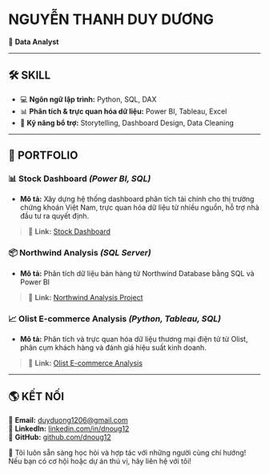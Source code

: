 # **NGUYỄN THANH DUY DƯƠNG**  
🚀 **Data Analyst**

---

## 🛠️ **SKILL**
- 💻 **Ngôn ngữ lập trình:** Python, SQL, DAX  
- 📊 **Phân tích & trực quan hóa dữ liệu:** Power BI, Tableau, Excel  
- 🎯 **Kỹ năng bổ trợ:** Storytelling, Dashboard Design, Data Cleaning  

---

## 🚀 **PORTFOLIO**

### 📊 **Stock Dashboard** *(Power BI, SQL)*  
- **Mô tả:** Xây dựng hệ thống dashboard phân tích tài chính cho thị trường chứng khoán Việt Nam, trực quan hóa dữ liệu từ nhiều nguồn, hỗ trợ nhà đầu tư ra quyết định.  
> 📎 **Link:** [Stock Dashboard](https://github.com/dnoug12/VietStock-Project)  

### 📦 **Northwind Analysis** *(SQL Server)*  
- **Mô tả:** Phân tích dữ liệu bán hàng từ Northwind Database bằng SQL và Power BI  
> 📎 **Link:** [Northwind Analysis Project](https://github.com/dnoug12/Northwind-Project-use-SQL-Server)  

### 📈 **Olist E-commerce Analysis** *(Python, Tableau, SQL)*  
- **Mô tả:** Phân tích và trực quan hóa dữ liệu thương mại điện tử từ Olist, phân cụm khách hàng và đánh giá hiệu suất kinh doanh.  
> 📎 **Link:** [Olist E-commerce Analysis](https://github.com/dnoug12/Olist-Ecomerce-Analysis-Project)  

---

## 🌎 **KẾT NỐI**
📧 **Email:** duyduong1206@gmail.com  
🔗 **LinkedIn:** [linkedin.com/in/dnoug12](https://www.linkedin.com/in/dnoug12/)  
📂 **GitHub:** [github.com/dnoug12](https://github.com/dnoug12)  

🚀 Tôi luôn sẵn sàng học hỏi và hợp tác với những người cùng chí hướng! Nếu bạn có cơ hội hoặc dự án thú vị, hãy liên hệ với tôi!

